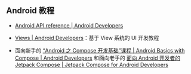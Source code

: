 ## Android 教程

- [Android API reference  | Android Developers](https://developer.android.google.cn/reference)

- [Views  | Android Developers](https://developer.android.google.cn/develop/ui/views/layout/declaring-layout?hl=zh-cn)：基于 View 系统的 UI 开发教程
- 面向新手的 [“Android 之 Compose 开发基础”课程  | Android Basics with Compose  | Android Developers](https://developer.android.google.cn/courses/android-basics-compose/course?hl=zh-cn) 和面向老手的 [面向 Android 开发者的 Jetpack Compose  | Jetpack Compose for Android Developers](https://developer.android.google.cn/courses/jetpack-compose/course?hl=zh-cn)